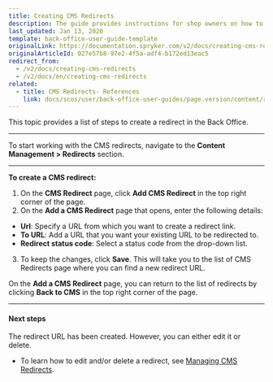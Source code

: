 ```yaml
---
title: Creating CMS Redirects
description: The guide provides instructions for shop owners on how to create CMS redirects in the Back Office.
last_updated: Jan 13, 2020
template: back-office-user-guide-template
originalLink: https://documentation.spryker.com/v2/docs/creating-cms-redirects
originalArticleId: 027e57b8-97e2-4f5a-adf4-b172ed13eac5
redirect_from:
  - /v2/docs/creating-cms-redirects
  - /v2/docs/en/creating-cms-redirects
related:
  - title: CMS Redirects- References
    link: docs/scos/user/back-office-user-guides/page.version/content/redirects/references/cms-redirects-references.html
---
```


This topic provides a list of steps to create a redirect in the Back Office.
***
To start working with the CMS redirects, navigate to the **Content Management > Redirects** section.
***

**To create a CMS redirect:**
1. On the **CMS Redirect** page, click **Add CMS Redirect** in the top right corner of the page.
2. On the **Add a CMS Redirect** page that opens, enter the following details:
* **Url**: Specify a URL from which you want to create a redirect link.
* **To URL**: Add a URL that you want your existing URL to be redirected to.
* **Redirect status code**: Select a status code from the drop-down list.
3. To keep the changes, click **Save**. This will take you to the list of CMS Redirects page where you can find a new redirect URL.

On the **Add a CMS Redirect** page, you can return to the list of redirects by clicking **Back to CMS** in the top right corner of the page.
***
#### Next steps
The redirect URL has been created. However, you can either edit it or delete.

* To learn how to edit and/or delete a redirect, see [Managing CMS Redirects](/docs/scos/user/back-office-user-guides/{{page.version}}/content/redirects/managing-cms-redirects.html).
